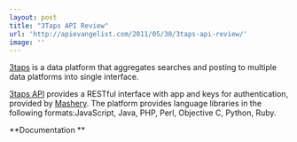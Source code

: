 ```yaml
---
layout: post
title: "3Taps API Review"
url: 'http://apievangelist.com/2011/05/30/3taps-api-review/'
image: ''
---
```


[<img class="c1" src="http://kinlane-productions.s3.amazonaws.com/api-evangelist/3Taps/3taps.jpg" alt="" align="right" />][1][3taps][2] is a data platform that aggregates searches and posting to multiple data platforms into single interface.

[3taps API][1] provides a RESTful interface with app and keys for authentication, provided by [Mashery][3]. The platform provides language libraries in the following formats:JavaScript, Java, PHP, Perl, Objective C, Python, Ruby.

**Documentation **

   [1]: http://3taps.com/developers (3taps API)
   [2]: http://3taps.com/ (3taps)
   [3]: http://blog.apievangelist.com/2010/10/10/mashery-api-services/ (Mashery)
